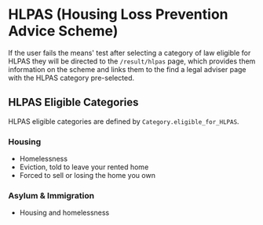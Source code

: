 # HLPAS (Housing Loss Prevention Advice Scheme)

If the user fails the means' test after selecting a category of law eligible for HLPAS they will be directed
to the `/result/hlpas` page, which provides them information on the scheme and links
them to the find a legal adviser page with the HLPAS category pre-selected.

## HLPAS Eligible Categories
HLPAS eligible categories are defined by `Category.eligible_for_HLPAS`.
### Housing
- Homelessness
- Eviction, told to leave your rented home
- Forced to sell or losing the home you own
### Asylum & Immigration
- Housing and homelessness

